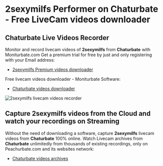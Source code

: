 # 2sexymilfs Performer on Chaturbate - Free LiveCam videos downloader

## Chaturbate Live Videos Recorder

Monitor and record livecam videos of **2sexymilfs** from **Chaturbate** with Moniturbate.com
Get a premium trial for free by just and only registering with your Email address:
* [2sexymilfs Premium videos downloader](https://moniturbate.com/request-demo-licence-key.html)

Free livecam videos downloader - Moniturbate Software:
* [Chaturbate videos downloader](https://moniturbate.com/moniturbate-download-software.html)

![2sexymilfs livecam videos recorder](https://peachurnet.com/templates/moniturbate-software.png)


## Capture 2sexymilfs videos from the Cloud and watch your recordings on Streaming

Without the need of downloading a software, capture **2sexymilfs** livecam videos from **Chaturbate** 100% online.
Watch Livecam archives from **Chaturbate** unlimitedly from thousands of existing recordings, only on Peachurbate.com and its websites network:
* [Chaturbate videos archives](https://peachurnet.com/)